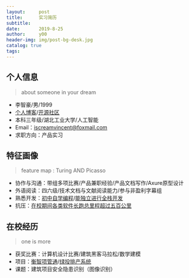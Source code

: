 ```yaml
---
layout:     post
title:      实习简历
subtitle:  
date:       2019-8-25
author:     y00
header-img: img/post-bg-desk.jpg
catalog: true
tags:
---
```



## 个人信息

>about someone in your dream

* 李智豪/男/1999
* [个⼈博客](https://snowflowersnowflake.github.io/)/[开源社区](https://github.com/snowflowersnowflake)
* 本科三年级/湖北⼯业⼤学/人工智能
* Email：iscreamvincent@foxmail.com
* 求职方向：产品实习

## 特征画像

> feature map : Turing AND Picasso

* 协作与沟通：带组多项比赛/产品兼职经验/产品文档写作/Axure原型设计
* 外语阅读：四六级/技术文档与文献阅读能力/参与非盈利字幕组
* 熟悉开发：[初中自学编程](https://www.icourse163.org/home.htm?userId=869217#/home/mycert?userId=869217&type=2&p=1)/[能独立进行全栈开发](https://github.com/snowflowersnowflake/projectForPreWork/blob/master/README.md)
* 抗压：[在校期间各类软件长跑总里程超过五百公里](https://github.com/snowflowersnowflake/snowflowersnowflake.github.io/blob/master/img/sport.jpg)

## 在校经历

>one is more

* 获奖比赛：计算机设计比赛/建筑黑客马拉松/数学建模
* 项目：[衡智项管通](http://115.159.83.179:8093/#/dashboard)/[绿投排产系统](http://115.159.83.179:8086/)
* 课题：建筑项目安全隐患识别（图像识别）






 
